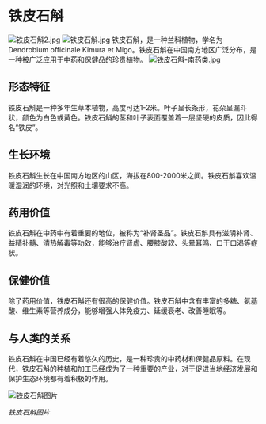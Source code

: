 # 铁皮石斛
![铁皮石斛2.jpg](https://pic2.58cdn.com.cn/nowater/webim/big/n_v22c861b5aab624be88014a2666def68a5.jpg)
![铁皮石斛.jpg](https://pic4.58cdn.com.cn/nowater/webim/big/n_v2ba1c037b432e422c870b013fad6a3608.jpg)
铁皮石斛，是一种兰科植物，学名为Dendrobium officinale Kimura et Migo。铁皮石斛在中国南方地区广泛分布，是一种被广泛应用于中药和保健品的珍贵植物。
![铁皮石斛-南药类.jpg](https://pic7.58cdn.com.cn/nowater/webim/big/n_v209714ae1fe434023abdbaee340fa6c8e.jpg)
## 形态特征

铁皮石斛是一种多年生草本植物，高度可达1-2米。叶子呈长条形，花朵呈漏斗状，颜色为白色或黄色。铁皮石斛的茎和叶子表面覆盖着一层坚硬的皮质，因此得名“铁皮”。

## 生长环境

铁皮石斛生长在中国南方地区的山区，海拔在800-2000米之间。铁皮石斛喜欢温暖湿润的环境，对光照和土壤要求不高。

## 药用价值

铁皮石斛在中药中有着重要的地位，被称为“补肾圣品”。铁皮石斛具有滋阴补肾、益精补髓、清热解毒等功效，能够治疗肾虚、腰膝酸软、头晕耳鸣、口干口渴等症状。

## 保健价值

除了药用价值，铁皮石斛还有很高的保健价值。铁皮石斛中含有丰富的多糖、氨基酸、维生素等营养成分，能够增强人体免疫力、延缓衰老、改善睡眠等。

## 与人类的关系

铁皮石斛在中国已经有着悠久的历史，是一种珍贵的中药材和保健品原料。在现代，铁皮石斛的种植和加工已经成为了一种重要的产业，对于促进当地经济发展和保护生态环境都有着积极的作用。

![铁皮石斛图片](https://upload.wikimedia.org/wikipedia/commons/thumb/4/4f/Dendrobium_officinale.jpg/240px-Dendrobium_officinale.jpg)

*铁皮石斛图片*
